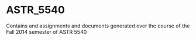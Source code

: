 ASTR_5540
=========

Contains and assignments and documents generated over the course of the Fall 2014 semester of ASTR 5540
